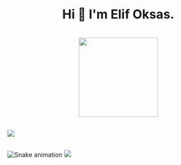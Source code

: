 ### 


<h1 align="center"> Hi 👋 I'm Elif Oksas. </h1>
<br>
<div align="center">
<a href="https://github.com/elifoksas">  

<img height="180em" src="https://github-readme-stats.vercel.app/api/top-langs/?username=elifoksas&layout=compact&langs_count=7&theme=dracula"/>
</div>
  
  ##  
<div>   
<a href="https://www.linkedin.com/in/elif-oksas/" target="_blank"><img src="https://img.shields.io/badge/-LinkedIn-%230077B5?style=for-the-badge&logo=linkedin&logoColor=white" target="_blank"></a>   
</div>    
  
 ##
  
  
![Snake animation](https://github.com/elifoksas/elifoksas/blob/output/github-contribution-grid-snake.svg)
  <a href="https://github.com/elifoksas">
  <img src="https://shields-io-visitor-counter.herokuapp.com/badge?page=elifoksas.elifoksas&style=for-the-badge">
<a>


